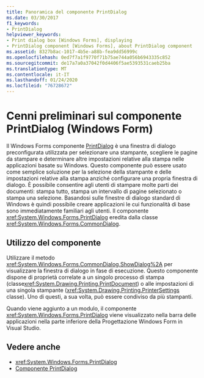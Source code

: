 ```yaml
---
title: Panoramica del componente PrintDialog
ms.date: 03/30/2017
f1_keywords:
- PrintDialog
helpviewer_keywords:
- Print dialog box [Windows Forms], displaying
- PrintDialog component [Windows Forms], about PrintDialog component
ms.assetid: 8327b8ac-1017-4b5e-a88b-fea9dd56999c
ms.openlocfilehash: 0ed7f7a1f9770f71b75ae744a056b6943335c852
ms.sourcegitcommit: de17a7a0a37042f0d4406f5ae5393531caeb25ba
ms.translationtype: MT
ms.contentlocale: it-IT
ms.lasthandoff: 01/24/2020
ms.locfileid: "76728672"
---
```

# <a name="printdialog-component-overview-windows-forms"></a>Cenni preliminari sul componente PrintDialog (Windows Form)

Il Windows Forms componente [PrintDialog](printdialog-component-windows-forms.md) è una finestra di dialogo preconfigurata utilizzata per selezionare una stampante, scegliere le pagine da stampare e determinare altre impostazioni relative alla stampa nelle applicazioni basate su Windows. Questo componente può essere usato come semplice soluzione per la selezione della stampante e delle impostazioni relative alla stampa anziché configurare una propria finestra di dialogo. È possibile consentire agli utenti di stampare molte parti dei documenti: stampa tutto, stampa un intervallo di pagine selezionato o stampa una selezione. Basandosi sulle finestre di dialogo standard di Windows è quindi possibile creare applicazioni le cui funzionalità di base sono immediatamente familiari agli utenti. Il componente <xref:System.Windows.Forms.PrintDialog> eredita dalla classe <xref:System.Windows.Forms.CommonDialog>.

## <a name="working-with-the-component"></a>Utilizzo del componente

Utilizzare il metodo <xref:System.Windows.Forms.CommonDialog.ShowDialog%2A> per visualizzare la finestra di dialogo in fase di esecuzione. Questo componente dispone di proprietà correlate a un singolo processo di stampa (classe<xref:System.Drawing.Printing.PrintDocument>) o alle impostazioni di una singola stampante (<xref:System.Drawing.Printing.PrinterSettings> classe). Uno di questi, a sua volta, può essere condiviso da più stampanti.

Quando viene aggiunto a un modulo, il componente <xref:System.Windows.Forms.PrintDialog> viene visualizzato nella barra delle applicazioni nella parte inferiore della Progettazione Windows Form in Visual Studio.

## <a name="see-also"></a>Vedere anche

- <xref:System.Windows.Forms.PrintDialog>
- [Componente PrintDialog](printdialog-component-windows-forms.md)
